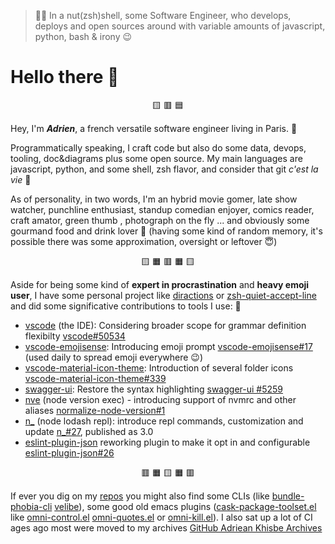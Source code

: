 > :man_technologist:  In a nut(zsh)shell, some Software Engineer, who develops, deploys and open sources around with variable amounts of javascript, python, bash & irony 😉

Hello there :wave:
====================
<p align="center">🟨 🟥 🟦</p>

Hey, I'm ***Adrien***, a french versatile software engineer living in Paris. :slightly_smiling_face:
<!-- MAYBE add phonetic/pronciation, and mention adrian variant or adriean combo -->

Programmatically speaking, I craft code but also do some data, devops, tooling, doc&diagrams plus some open source. My main languages are javascript, python, and some shell, zsh flavor, and consider that git *c'est la vie* :light_blue_heart:

As of personality, in two words, I'm an hybrid movie gomer, late show watcher, punchline enthusiast, standup comedian enjoyer, comics reader, craft amator, green thumb , photograph on the fly ... and obviously some gourmand food and drink lover :blue_heart:
(having some kind of random memory, it's possible there was some approximation, oversight or leftover  :innocent:)
<!-- ! MAYBE develop personality/leasures line  -->
<!-- yes I know, you can read Luke -->

<!-- TODO add contact here, maybe hidden formula from there -->

<!-- TODO: add some custom emoji/gif (diabolo,hello there, roll safe, coyote wink) -->
<p align="center">🟨 🟧 🟥 🟧 🟨</p>

Aside for being some kind of **expert in procrastination** and **heavy emoji user**, I have some personal project like [diractions](https://github.com/AdrieanKhisbe/diractions) or [zsh-quiet-accept-line](https://github.com/AdrieanKhisbe/zsh-quiet-accept-line) and did some significative contributions to tools I use: :toolbox:

- [vscode](https://github.com/microsoft/vscode) (the IDE): Considering broader scope for grammar definition flexibilty [vscode#50534](https://github.com/microsoft/vscode/pull/50534)
- [vscode-emojisense](https://github.com/mattbierner/vscode-emojisense): Introducing emoji prompt [vscode-emojisense#17](https://github.com/mattbierner/vscode-emojisense/pull/17) (used daily to spread emoji everywhere 😉)
- [vscode-material-icon-theme](https://github.com/AdrieanKhisbe/vscode-material-icon-theme): Introduction of several folder icons [vscode-material-icon-theme#339](https://github.com/material-extensions/vscode-material-icon-theme/pull/339)
- [swagger-ui](https://github.com/swagger-api/swagger-ui): Restore the syntax highlighting [swagger-ui
#5259](https://github.com/swagger-api/swagger-ui/pull/5259)
- [nve](https://github.com/ehmicky/nve) (node version exec) - introducing support of nvmrc and other aliases [normalize-node-version#1](https://github.com/ehmicky/normalize-node-version/pull/1)
- [n_](https://github.com/borisdiakur/n_) (node lodash repl): introduce repl commands, customization and update [n_#27](https://github.com/borisdiakur/n_/pull/27), published as 3.0
- [eslint-plugin-json](https://github.com/azeemba/eslint-plugin-json) reworking plugin to make it opt in and configurable [eslint-plugin-json#26](https://github.com/azeemba/eslint-plugin-json/pull/26)

<p align="center">🟥 🟧 🟨 🟧 🟥</p>

If ever you dig on my [repos](https://github.com/AdrieanKhisbe?tab=repositories) you might also find some CLIs (like [bundle-phobia-cli](https://github.com/AdrieanKhisbe/bundle-phobia-cli) [velibe](https://github.com/AdrieanKhisbe/velibe)), some good old emacs plugins ([cask-package-toolset.el](https://github.com/AdrieanKhisbe/cask-package-toolset.el) like [omni-control.el](https://github.com/AdrieanKhisbe/omni-control.el) [omni-quotes.el](https://github.com/AdrieanKhisbe/omni-quotes.el) or [omni-kill.el](https://github.com/AdrieanKhisbe/omni-kill.el)).
I also sat up a lot of CI ages ago most were moved to my archives [GitHub Adriean Khisbe Archives](https://github.com/AdrieanKhisbe?tab=repositories)


<!--
📜 Github status history:
- covid era to feb 2025: _🎏On n'a pas fini de manger des sardines 🐟 We haven't finished eating sardines  😏_

-->
